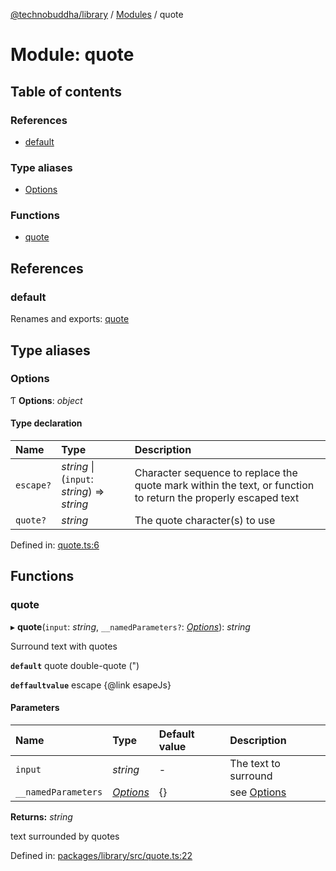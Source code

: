 [@technobuddha/library](../..) / [Modules](../Modules.md) / quote

# Module: quote

## Table of contents

### References

- [default](quote.md#default)

### Type aliases

- [Options](quote.md#options)

### Functions

- [quote](quote.md#quote)

## References

### default

Renames and exports: [quote](quote.md#quote)

## Type aliases

### Options

Ƭ **Options**: *object*

#### Type declaration

| Name | Type | Description |
| :------ | :------ | :------ |
| `escape?` | *string* \| (`input`: *string*) => *string* | Character sequence to replace the quote mark within the text, or function to return the properly escaped text |
| `quote?` | *string* | The quote character(s) to use |

Defined in: [quote.ts:6](../../src/quote.ts#L6)

## Functions

### quote

▸ **quote**(`input`: *string*, `__namedParameters?`: [*Options*](quote.md#options)): *string*

Surround text with quotes

**`default`** quote double-quote (")

**`deffaultvalue`** escape {@link esapeJs}

#### Parameters

| Name | Type | Default value | Description |
| :------ | :------ | :------ | :------ |
| `input` | *string* | - | The text to surround |
| `__namedParameters` | [*Options*](quote.md#options) | {} | see [Options](quote.md#options) |

**Returns:** *string*

text surrounded by quotes

Defined in: [packages/library/src/quote.ts:22](../../src/quote.ts#L22)
